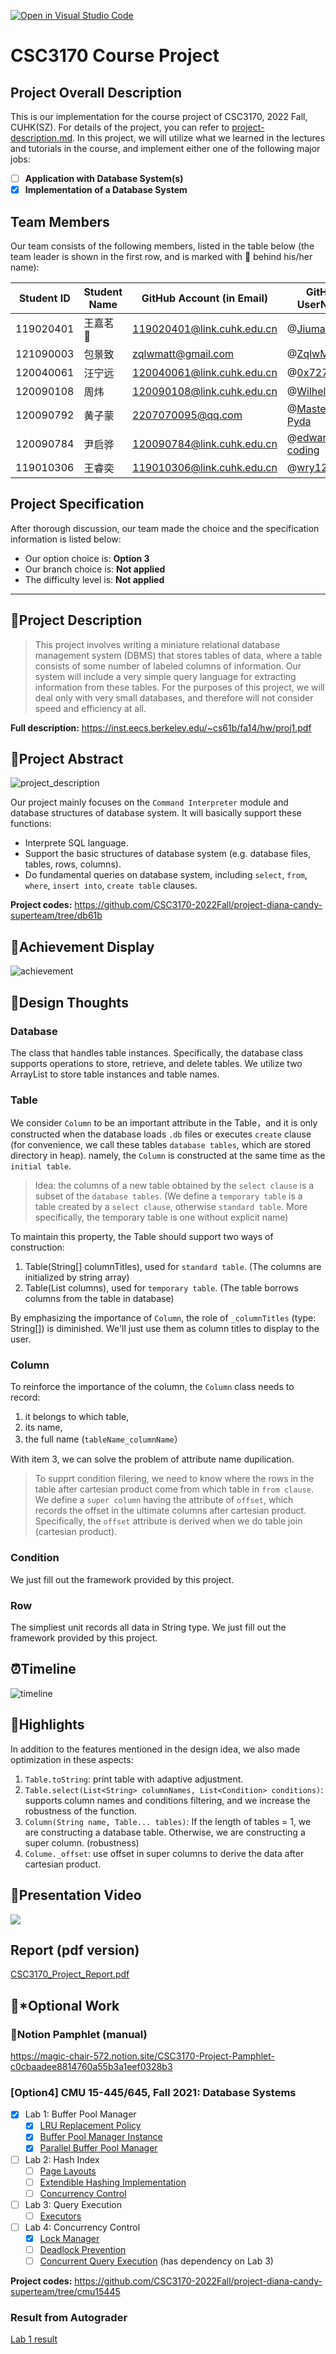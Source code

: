[![Open in Visual Studio Code](https://classroom.github.com/assets/open-in-vscode-c66648af7eb3fe8bc4f294546bfd86ef473780cde1dea487d3c4ff354943c9ae.svg)](https://classroom.github.com/online_ide?assignment_repo_id=9433861&assignment_repo_type=AssignmentRepo)
# CSC3170 Course Project

## Project Overall Description

This is our implementation for the course project of CSC3170, 2022 Fall, CUHK(SZ). For details of the project, you can refer to [project-description.md](project-description.md). In this project, we will utilize what we learned in the lectures and tutorials in the course, and implement either one of the following major jobs:

<!-- Please fill in "x" to replace the blank space between "[]" to tick the todo item; it's ticked on the first one by default. -->

- [ ] **Application with Database System(s)**
- [x] **Implementation of a Database System**

## Team Members

Our team consists of the following members, listed in the table below (the team leader is shown in the first row, and is marked with 🚩 behind his/her name):

| Student ID | Student Name | GitHub Account (in Email) | GitHub UserName |
| ---------- | ------------ | ------------------------- | --------------- |
| 119020401  | 王嘉茗 🚩     | 119020401@link.cuhk.edu.cn| @[Jiuma141](https://github.com/Jiuma141) |
| 121090003  | 包景致        | zqlwmatt@gmail.com        | @[ZqlwMatt](https://github.com/ZqlwMatt) |
| 120040061  | 汪宁远        | 120040061@link.cuhk.edu.cn| @[0x727AA7D](https://github.com/0x727AA7D) |
| 120090108  | 周炜          | 120090108@link.cuhk.edu.cn| @[WilhelmZhou](https://github.com/WilhelmZhou) |
| 120090792  | 黄子蒙        | 2207070095@qq.com         | @[Master-Pyda](https://github.com/Master-Pyda) |
| 120090784  | 尹启骅        | 120090784@link.cuhk.edu.cn| @[edward-coding](https://github.com/edward-coding) |
| 119010306  | 王睿奕        | 119010306@link.cuhk.edu.cn| @[wry1205](https://github.com/wry1205) |

## Project Specification

After thorough discussion, our team made the choice and the specification information is listed below:

- Our option choice is: **Option 3**
- Our branch choice is: **Not applied**
- The difficulty level is: **Not applied**

---

## 📖Project Description

> This project involves writing a miniature relational database management system (DBMS) that stores tables of data, where a table consists of some number of labeled columns of information. Our system will include a very simple query language for extracting information from these tables. For the purposes of this project, we will deal only with very small databases, and therefore will not consider speed and efficiency at all.

**Full description:** https://inst.eecs.berkeley.edu/~cs61b/fa14/hw/proj1.pdf

## 📝Project Abstract

![project_description](https://user-images.githubusercontent.com/34508318/205655270-b90103a7-7664-4879-9aa8-5bd52fde1c8e.png)

Our project mainly focuses on the `Command Interpreter` module and database structures of database system. It will basically support these functions:

- Interprete SQL language.
- Support the basic structures of database system (e.g. database files, tables, rows, columns).
- Do fundamental queries on database system, including `select`, `from`, `where`, `insert into`, `create table` clauses.

**Project codes:** https://github.com/CSC3170-2022Fall/project-diana-candy-superteam/tree/db61b

## 🏅Achievement Display

![achievement](https://user-images.githubusercontent.com/34508318/208721246-1d4b5342-ab5a-45b7-a302-8964ff9e3a15.png)

## 💭Design Thoughts

### Database

The class that handles table instances. Specifically, the database class supports operations to store, retrieve, and delete tables. We utilize two ArrayList to store table instances and table names.

### Table

We consider `Column` to be an important attribute in the Table，and it is only constructed when the database loads `.db` files or executes `create` clause (for convenience, we call these tables `database tables`, which are stored directory in heap). namely, the `Column` is constructed at the same time as the `initial table`.

> Idea: the columns of a new table obtained by the `select clause` is a subset of the `database tables`. (We define a `temporary table` is a table created by a `select clause`, otherwise `standard table`. More specifically, the temporary table is one without explicit name)

To maintain this property, the Table should support two ways of construction:

1. Table(String[] columnTitles), used for `standard table`. (The columns are initialized by string array)
2. Table(List<Column> columns), used for `temporary table`. (The table borrows columns from the table in database)

By emphasizing the importance of `Column`, the role of `_columnTitles` (type: String[]) is diminished. We'll just use them as column titles to display to the user.

### Column

To reinforce the importance of the column, the `Column` class needs to record:

1. it belongs to which table,
2. its name,
3. the full name (`tableName_columnName`）

With item 3, we can solve the problem of attribute name dupilication.

> To supprt condition filering, we need to know where the rows in the table after cartesian product come from which table in `from clause`. We define a `super column` having the attribute of `offset`, which records the offset in the ultimate columns after cartesian product. Specifically, the `offset` attribute is derived when we do table join (cartesian product).

### Condition

We just fill out the framework provided by this project.

### Row

The simpliest unit records all data in String type. We just fill out the framework provided by this project.

## ⏰Timeline

![timeline](https://user-images.githubusercontent.com/34508318/209438409-99ef5fef-2cf6-4c11-a7a2-16e4f7b6d6bd.png)

## 🌟Highlights

In addition to the features mentioned in the design idea, we also made optimization in these aspects:

1. `Table.toString`: print table with adaptive adjustment.
2. `Table.select(List<String> columnNames, List<Condition> conditions)`: supports column names and conditions filtering, and we increase the robustness of the function.
3. `Column(String name, Table... tables)`: If the length of tables = 1, we are constructing a database table. Otherwise, we are constructing a super column. (robustness)
4. `Colume._offset`: use offset in super columns to derive the data after cartesian product.

## 🎥Presentation Video

[![](https://user-images.githubusercontent.com/34508318/209759625-98b32ebc-4e96-4b59-8229-edd329dcf70e.png)](https://www.bilibili.com/video/BV1wD4y1j7jP)

## Report (pdf version)

[CSC3170_Project_Report.pdf](https://github.com/CSC3170-2022Fall/project-diana-candy-superteam/raw/main/CSC3170_Project_Report.pdf)

## 📍\*Optional Work

### 📘Notion Pamphlet (manual)

https://magic-chair-572.notion.site/CSC3170-Project-Pamphlet-c0cbaadee8814760a55b3a1eef0328b3

### \[Option4\] CMU 15-445/645, Fall 2021: Database Systems

- [x] Lab 1: Buffer Pool Manager
    - [x] [LRU Replacement Policy](https://15445.courses.cs.cmu.edu/fall2021/project1/#replacer)
    - [x] [Buffer Pool Manager Instance](https://15445.courses.cs.cmu.edu/fall2021/project1/#buffer-pool-instance)
    - [x] [Parallel Buffer Pool Manager](https://15445.courses.cs.cmu.edu/fall2021/project1/#parallel-buffer-pool)
- [ ] Lab 2: Hash Index
    - [ ] [Page Layouts](https://15445.courses.cs.cmu.edu/fall2021/project2/#task1)
    - [ ] [Extendible Hashing Implementation](https://15445.courses.cs.cmu.edu/fall2021/project2/#task2)
    - [ ] [Concurrency Control](https://15445.courses.cs.cmu.edu/fall2021/project2/#task3)
- [ ] Lab 3: Query Execution
    - [ ] [Executors](https://15445.courses.cs.cmu.edu/fall2021/project3/)
- [ ] Lab 4: Concurrency Control
    - [x] [Lock Manager](https://15445.courses.cs.cmu.edu/fall2021/project4/#lock_manager)
    - [ ] [Deadlock Prevention](https://15445.courses.cs.cmu.edu/fall2021/project4/#deadlock_prevention)
    - [ ] [Concurrent Query Execution](https://15445.courses.cs.cmu.edu/fall2021/project4/#execution_engine) (has dependency on Lab 3)

**Project codes:** https://github.com/CSC3170-2022Fall/project-diana-candy-superteam/tree/cmu15445

### Result from Autograder

[Lab 1 result](https://cdn.zmatt.cn/img/archived/github/result-cmu15445-lab1.png)

